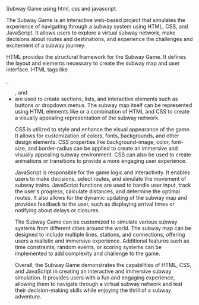 Subway Game using html, css and javascript.

The Subway Game is an interactive web-based project that simulates the experience of navigating through a subway system using HTML, CSS, and JavaScript. It allows users to explore a virtual subway network, make decisions about routes and destinations, and experience the challenges and excitement of a subway journey.

HTML provides the structural framework for the Subway Game. It defines the layout and elements necessary to create the subway map and user interface. HTML tags like <div>, <ul>, and <li> are used to create sections, lists, and interactive elements such as buttons or dropdown menus. The subway map itself can be represented using HTML elements like <canvas> or a combination of HTML and CSS to create a visually appealing representation of the subway network.

CSS is utilized to style and enhance the visual appearance of the game. It allows for customization of colors, fonts, backgrounds, and other design elements. CSS properties like background-image, color, font-size, and border-radius can be applied to create an immersive and visually appealing subway environment. CSS can also be used to create animations or transitions to provide a more engaging user experience.

JavaScript is responsible for the game logic and interactivity. It enables users to make decisions, select routes, and simulate the movement of subway trains. JavaScript functions are used to handle user input, track the user's progress, calculate distances, and determine the optimal routes. It also allows for the dynamic updating of the subway map and provides feedback to the user, such as displaying arrival times or notifying about delays or closures.

The Subway Game can be customized to simulate various subway systems from different cities around the world. The subway map can be designed to include multiple lines, stations, and connections, offering users a realistic and immersive experience. Additional features such as time constraints, random events, or scoring systems can be implemented to add complexity and challenge to the game.

Overall, the Subway Game demonstrates the capabilities of HTML, CSS, and JavaScript in creating an interactive and immersive subway simulation. It provides users with a fun and engaging experience, allowing them to navigate through a virtual subway network and test their decision-making skills while enjoying the thrill of a subway adventure.
